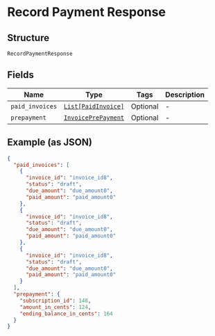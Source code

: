 
# Record Payment Response

## Structure

`RecordPaymentResponse`

## Fields

| Name | Type | Tags | Description |
|  --- | --- | --- | --- |
| `paid_invoices` | [`List[PaidInvoice]`](../../doc/models/paid-invoice.md) | Optional | - |
| `prepayment` | [`InvoicePrePayment`](../../doc/models/invoice-pre-payment.md) | Optional | - |

## Example (as JSON)

```json
{
  "paid_invoices": [
    {
      "invoice_id": "invoice_id8",
      "status": "draft",
      "due_amount": "due_amount0",
      "paid_amount": "paid_amount0"
    },
    {
      "invoice_id": "invoice_id8",
      "status": "draft",
      "due_amount": "due_amount0",
      "paid_amount": "paid_amount0"
    },
    {
      "invoice_id": "invoice_id8",
      "status": "draft",
      "due_amount": "due_amount0",
      "paid_amount": "paid_amount0"
    }
  ],
  "prepayment": {
    "subscription_id": 148,
    "amount_in_cents": 124,
    "ending_balance_in_cents": 164
  }
}
```

